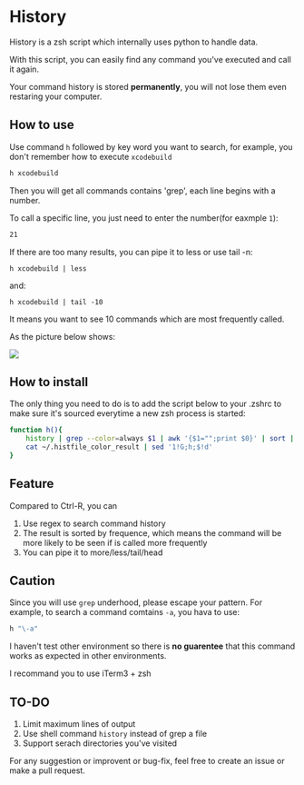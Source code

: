 # History

History is a zsh script which internally uses python to handle data. 

With this script, you can easily find any command you've executed and call it again.

Your command history is stored **permanently**, you will not lose them even restaring your computer.

## How to use

Use command `h` followed by key word you want to search, for example, you don't remember how to execute `xcodebuild`

```bash
h xcodebuild
```

Then you will get all commands contains 'grep', each line begins with a number.

To call a specific line, you just need to enter the number(for eaxmple `1`):

```bash
21
```

If there are too many results, you can pipe it to less or use tail -n:

`h xcodebuild | less`

and:

`h xcodebuild | tail -10`

It means you want to see 10 commands which are most frequently called.

As the picture below shows:

![](http://images.bestswifter.com/1479040989.png)

## How to install

The only thing you need to do is to add the script below to your .zshrc to make sure it's sourced everytime a new zsh process is started:

```bash
function h(){
    history | grep --color=always $1 | awk '{$1="";print $0}' | sort | uniq -c | sort -rn | awk '{$1="";print NR " " $0}' | tee ~/.histfile_color_result | sed -r "s/\x1B\[([0-9]{1,3}((;[0-9]{1,3})*)?)?[m|K]//g" | awk '{$1="";print "function " NR "() {" $0 " }"}' | {while read line; do eval $line &>/dev/null; done}
    cat ~/.histfile_color_result | sed '1!G;h;$!d'
}
```

## Feature

Compared to Ctrl-R, you can

1. Use regex to search command history
2. The result is sorted by frequence, which means the command will be more likely to be seen if is called more frequently
3. You can pipe it to more/less/tail/head
 
## Caution

Since you will use `grep` underhood, please escape your pattern. For example, to search a command comtains `-a`, you hava to use:

```bash
h "\-a"
```

I haven't test other environment so there is **no guarentee** that this command works as expected in other environments.

I recommand you to use iTerm3 + zsh

## TO-DO

1. Limit maximum lines of output
2. Use shell command `history` instead of grep a file
3. Support serach directories you've visited

For any suggestion or improvent or bug-fix, feel free to create an issue or make a pull request.
